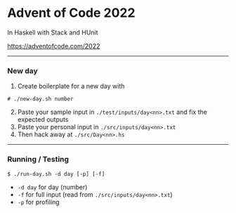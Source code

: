 # Advent of Code 2022

In Haskell with Stack and HUnit

https://adventofcode.com/2022

---

### New day
1) Create boilerplate for a new day with
```
# ./new-day.sh number
```
2) Paste your sample input in `./test/inputs/day<nn>.txt` and fix the expected outputs
3) Paste your personal input in `./src/inputs/day<nn>.txt`
3) Then hack away at `./src/Day<nn>.hs`

---

### Running / Testing
```
$ ./run-day.sh -d day [-p] [-f]
```
- `-d day` for day (number)
- `-f` for full input (read from `./src/inputs/day<nn>.txt`)
- `-p` for profiling